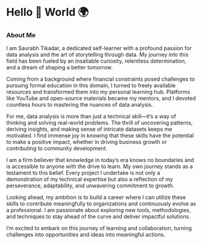 # Hello 👋 World 🌍

### **About Me**  

I am Saurabh Tikadar, a dedicated self-learner with a profound passion for data analysis and the art of storytelling through data. My journey into this field has been fueled by an insatiable curiosity, relentless determination, and a dream of shaping a better tomorrow.  

Coming from a background where financial constraints posed challenges to pursuing formal education in this domain, I turned to freely available resources and transformed them into my personal learning hub. Platforms like YouTube and open-source materials became my mentors, and I devoted countless hours to mastering the nuances of data analysis.  

For me, data analysis is more than just a technical skill—it’s a way of thinking and solving real-world problems. The thrill of uncovering patterns, deriving insights, and making sense of intricate datasets keeps me motivated. I find immense joy in knowing that these skills have the potential to make a positive impact, whether in driving business growth or contributing to community development.  

I am a firm believer that knowledge in today’s era knows no boundaries and is accessible to anyone with the drive to learn. My own journey stands as a testament to this belief. Every project I undertake is not only a demonstration of my technical expertise but also a reflection of my perseverance, adaptability, and unwavering commitment to growth.  

Looking ahead, my ambition is to build a career where I can utilize these skills to contribute meaningfully to organizations and continuously evolve as a professional. I am passionate about exploring new tools, methodologies, and techniques to stay ahead of the curve and deliver impactful solutions.  

I’m excited to embark on this journey of learning and collaboration, turning challenges into opportunities and ideas into meaningful actions.


<!--
**saurabhtikadar/saurabhtikadar** is a ✨ _special_ ✨ repository because its `README.md` (this file) appears on your GitHub profile.

Here are some ideas to get you started:

- 🔭 I’m currently working on ...
- 🌱 I’m currently learning ...
- 👯 I’m looking to collaborate on ...
- 🤔 I’m looking for help with ...
- 💬 Ask me about ...
- 📫 How to reach me: ...
- 😄 Pronouns: ...
- ⚡ Fun fact: ...
-->
